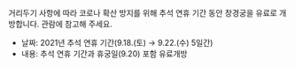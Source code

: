 거리두기 사항에 따라 코로나 확산 방지를 위해 추석 연휴 기간 동안 창경궁을 유료로 개방합니다. 관람에 참고해 주세요.
- 날짜: 2021년 추석 연휴 기간(9.18.(토) → 9.22.(수) 5일간)
- 내용: 추석 연휴 기간과 휴궁일(9.20) 포함 유료개방